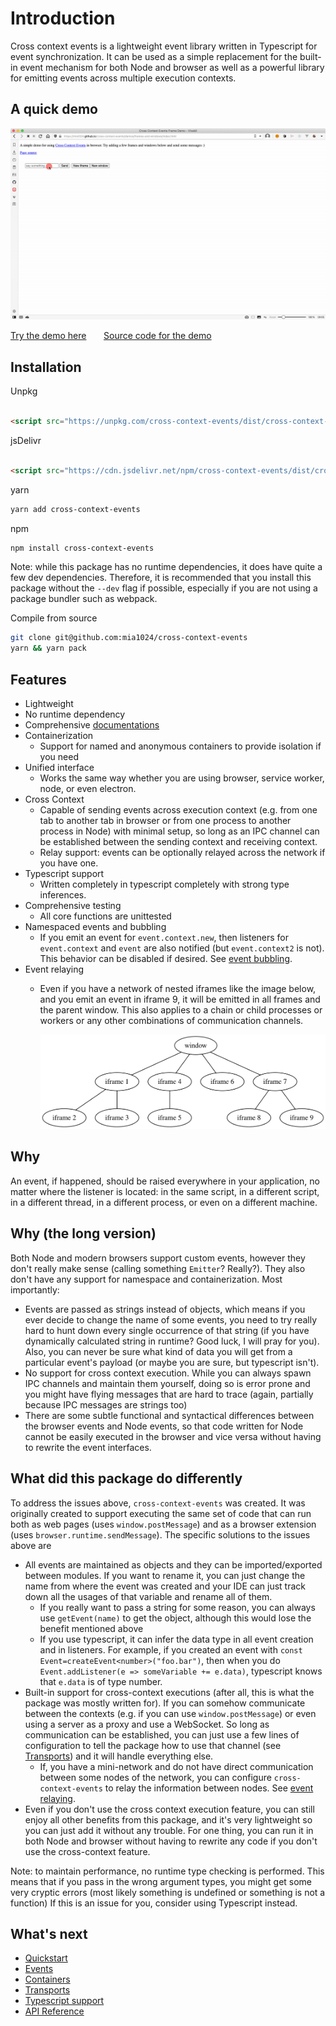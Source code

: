 # Introduction

Cross context events is a lightweight event library written in Typescript for
event synchronization. It can be used as a simple replacement for the built-in
event mechanism for both Node and browser as well as a powerful library for
emitting events across multiple execution contexts.

## A quick demo

![demo](https://github.com/mia1024/cross-context-events/raw/main/docs/demos/frames-and-windows/demo.gif)

[Try the demo here](https://mia1024.github.io/cross-context-events/demos/frames-and-windows/)
&nbsp;&nbsp;&nbsp;&nbsp;&nbsp;  [Source code for the demo](https://github.com/mia1024/cross-context-events/tree/main/docs/demos/frames-and-windows)

## Installation

Unpkg

```html

<script src="https://unpkg.com/cross-context-events/dist/cross-context-events.min.js"></script>
```

jsDelivr

```html

<script src="https://cdn.jsdelivr.net/npm/cross-context-events/dist/cross-context-events.min.js"></script>
```

yarn

```bash
yarn add cross-context-events
```

npm

```bash
npm install cross-context-events
```

Note: while this package has no runtime dependencies, it does have quite a few
dev dependencies. Therefore, it is recommended that you install this package
without the `--dev` flag if possible, especially if you are not using a package
bundler such as webpack.

Compile from source

```bash
git clone git@github.com:mia1024/cross-context-events
yarn && yarn pack
```

## Features

- Lightweight
- No runtime dependency
- Comprehensive [documentations](/)
- Containerization
    - Support for named and anonymous containers to provide isolation if you
      need
- Unified interface
    - Works the same way whether you are using browser, service worker, node, or
      even electron.
- Cross Context
    - Capable of sending events across execution context (e.g. from one tab to
      another tab in browser or from one process to another process in Node)
      with minimal setup, so long as an IPC channel can be established between
      the sending context and receiving context.
    - Relay support: events can be optionally relayed across the network if you
      have one.
- Typescript support
    - Written completely in typescript completely with strong type inferences.
- Comprehensive testing
    - All core functions are unittested
- Namespaced events and bubbling
    - If you emit an event for `event.context.new`, then listeners for
      `event.context` and `event` are also notified (but `event.context2` is
      not). This behavior can be disabled if desired.
      See [event bubbling](events?id=event-bubbling).
- Event relaying
    - Even if you have a network of nested iframes like the image below, and you
      emit an event in iframe 9, it will be emitted in all frames and the parent
      window. This also applies to a chain or child processes or workers or any
      other combinations of communication channels.
      
      ![](imgs/frametree.svg)

## Why

An event, if happened, should be raised everywhere in your application, no
matter where the listener is located: in the same script, in a different script,
in a different thread, in a different process, or even on a different machine.

## Why (the long version)

Both Node and modern browsers support custom events, however they don't really
make sense (calling something `Emitter`? Really?). They also don't have any
support for namespace and containerization. Most importantly:

- Events are passed as strings instead of objects, which means if you ever
  decide to change the name of some events, you need to try really hard to hunt
  down every single occurrence of that string (if you have dynamically
  calculated string in runtime? Good luck, I will pray for you). Also, you can
  never be sure what kind of data you will get from a particular event's
  payload (or maybe you are sure, but typescript isn't).
- No support for cross context execution. While you can always spawn IPC
  channels and maintain them yourself, doing so is error prone and you might
  have flying messages that are hard to trace (again, partially because IPC
  messages are strings too)
- There are some subtle functional and syntactical differences between the
  browser events and Node events, so that code written for Node cannot be easily
  executed in the browser and vice versa without having to rewrite the event
  interfaces.

## What did this package do differently

To address the issues above, `cross-context-events` was created. It was
originally created to support executing the same set of code that can run both
as web pages (uses `window.postMessage`) and as a browser extension (uses
`browser.runtime.sendMessage`). The specific solutions to the issues above are

- All events are maintained as objects and they can be imported/exported between
  modules. If you want to rename it, you can just change the name from where the
  event was created and your IDE can just track down all the usages of that
  variable and rename all of them.
    - If you really want to pass a string for some reason, you can always use
      `getEvent(name)` to get the object, although this would lose the benefit
      mentioned above
    - If you use typescript, it can infer the data type in all event creation
      and in listeners. For example, if you created an event with
      `const Event=createEvent<number>("foo.bar")`, then when you do
      `Event.addListener(e => someVariable += e.data)`, typescript knows that
      `e.data` is of type number.
- Built-in support for cross-context executions (after all, this is what the
  package was mostly written for). If you can somehow communicate between the
  contexts (e.g. if you can use `window.postMessage`) or even using a server as
  a proxy and use a WebSocket. So long as communication can be established, you
  can just use a few lines of configuration to tell the package how to use that
  channel (see [Transports](transports)) and it will handle everything else.
    - If, you have a mini-network and do not have direct communication between
      some nodes of the network, you can configure `cross-context-events` to
      relay the information between nodes.
      See [event relaying](transports?id=event-relaying).
- Even if you don't use the cross context execution feature, you can still enjoy
  all other benefits from this package, and it's very lightweight so you can
  just add it without any trouble. For one thing, you can run it in both Node
  and browser without having to rewrite any code if you don't use the
  cross-context feature.

Note: to maintain performance, no runtime type checking is performed. This means
that if you pass in the wrong argument types, you might get some very cryptic
errors (most likely something is undefined or something is not a function)
If this is an issue for you, consider using Typescript instead.

## What's next

- [Quickstart](quickstart)
- [Events](events.md)
- [Containers](containers)
- [Transports](transports)
- [Typescript support](typescript)
- [API Reference](api)
